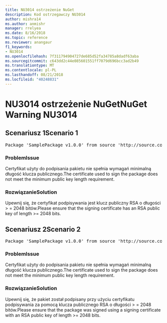 ```yaml
---
title: NU3014 ostrzeżenie NuGet
description: Kod ostrzegawczy NU3014
author: mishra14
ms.author: anmishr
manager: rrelyea
ms.date: 8/16/2018
ms.topic: reference
ms.reviewer: anangaur
f1_keywords:
- NU3014
ms.openlocfilehash: 7f311794904727de685d52fa34785a8dadf63aba
ms.sourcegitcommit: c643dd2c44e085601551ff7079d696bcc3ad2b49
ms.translationtype: MT
ms.contentlocale: pl-PL
ms.lasthandoff: 08/21/2018
ms.locfileid: "40248831"
---
```

# <a name="nuget-warning-nu3014"></a><span data-ttu-id="6d169-103">NU3014 ostrzeżenie NuGet</span><span class="sxs-lookup"><span data-stu-id="6d169-103">NuGet Warning NU3014</span></span>

## <a name="scenario-1"></a><span data-ttu-id="6d169-104">Scenariusz 1</span><span class="sxs-lookup"><span data-stu-id="6d169-104">Scenario 1</span></span>

<pre>Package 'SamplePackage v1.0.0' from source 'http://source.com/index.json': The signing certificate does not meet a minimum public key length requirement.</pre>

### <a name="issue"></a><span data-ttu-id="6d169-105">Problem</span><span class="sxs-lookup"><span data-stu-id="6d169-105">Issue</span></span>

<span data-ttu-id="6d169-106">Certyfikat użyty do podpisania pakietu nie spełnia wymagań minimalną długość klucza publicznego.</span><span class="sxs-lookup"><span data-stu-id="6d169-106">The certificate used to sign the package does not meet the minimum public key length requirement.</span></span>


### <a name="solution"></a><span data-ttu-id="6d169-107">Rozwiązanie</span><span class="sxs-lookup"><span data-stu-id="6d169-107">Solution</span></span>

<span data-ttu-id="6d169-108">Upewnij się, że certyfikat podpisywania jest klucz publiczny RSA o długości > = 2048 bitów.</span><span class="sxs-lookup"><span data-stu-id="6d169-108">Please ensure that the signing certificate has an RSA public key of length >= 2048 bits.</span></span>



## <a name="scenario-2"></a><span data-ttu-id="6d169-109">Scenariusz 2</span><span class="sxs-lookup"><span data-stu-id="6d169-109">Scenario 2</span></span>

<pre>Package 'SamplePackage v1.0.0' from source 'http://source.com/index.json': The primary signature's certificate does not meet a minimum public key length requirement.</pre>

### <a name="issue"></a><span data-ttu-id="6d169-110">Problem</span><span class="sxs-lookup"><span data-stu-id="6d169-110">Issue</span></span>

<span data-ttu-id="6d169-111">Certyfikat użyty do podpisania pakietu nie spełnia wymagań minimalną długość klucza publicznego.</span><span class="sxs-lookup"><span data-stu-id="6d169-111">The certificate used to sign the package does not meet the minimum public key length requirement.</span></span>


### <a name="solution"></a><span data-ttu-id="6d169-112">Rozwiązanie</span><span class="sxs-lookup"><span data-stu-id="6d169-112">Solution</span></span>

<span data-ttu-id="6d169-113">Upewnij się, że pakiet został podpisany przy użyciu certyfikatu podpisywania za pomocą klucza publicznego RSA o długości > = 2048 bitów.</span><span class="sxs-lookup"><span data-stu-id="6d169-113">Please ensure that the package was signed using a signing certificate with an RSA public key of length >= 2048 bits.</span></span>


